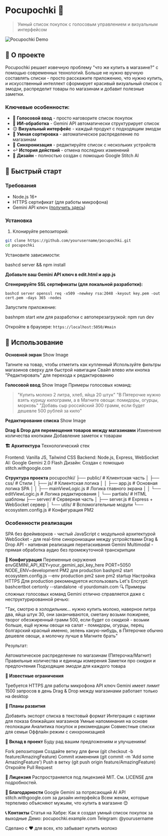 # Pocupochki 🛒

> Умный список покупок с голосовым управлением и визуальным интерфейсом

![Pocupochki Demo](./docs/images/demo.gif)

## 🎯 О проекте

Pocupochki решает извечную проблему "что же купить в магазине?" с помощью современных технологий. Больше не нужно вручную составлять списки - просто расскажите приложению, что нужно купить, и искусственный интеллект сформирует красивый визуальный список с эмодзи, распределит товары по магазинам и добавит полезные заметки.

### Ключевые особенности:

- 🎤 **Голосовой ввод** - просто наговорите список покупок
- 🤖 **ИИ-обработка** - Gemini API автоматически структурирует список
- 😊 **Визуальный интерфейс** - каждый продукт с подходящим эмодзи
- 🏪 **Умная сортировка** - автоматическое распределение по магазинам
- 👥 **Синхронизация** - редактируйте список с нескольких устройств
- ↩️ **История действий** - отмена последних изменений
- 🎨 **Дизайн** - полностью создан с помощью Google Stitch AI

## 🚀 Быстрый старт

### Требования

- Node.js 16+
- HTTPS сертификат (для работы микрофона)
- Gemini API ключ ([получить здесь](https://makersuite.google.com/app/apikey))

### Установка

1. Клонируйте репозиторий:
```bash
git clone https://github.com/yourusername/pocupochki.git
cd pocupochki
```
Установите зависимости:

bashcd server && npm install

**Добавьте ваш Gemini API ключ в edit.html и app.js**

**Сгенерируйте SSL сертификаты (для локальной разработки):**

`bashcd server
openssl req -x509 -newkey rsa:2048 -keyout key.pem -out cert.pem -days 365 -nodes`

Запустите приложение:

bashnpm start
или для разработки с автоперезагрузкой:
npm run dev

Откройте в браузере: `https://localhost:5050/#main`

## 📱 Использование
**Основной экран**
Show Image

Тапните на товар, чтобы отметить как купленный
Используйте фильтры магазинов сверху для быстрой навигации
Свайп влево или кнопка "Редактировать" для перехода к редактированию

**Голосовой ввод**
Show Image
Примеры голосовых команд:

> "Купить молоко 2 литра, хлеб, яйца 20 штук"
"В Пятерочке нужно взять курицу килограмм, а в Магните овощи: помидоры, огурцы, морковь"
"Добавь сыр российский 300 грамм, если будет дешевле 500 рублей за кило"

**Редактирование списка**
Show Image

**Drag & Drop для перемещения товаров между магазинами**
Изменение количества кнопками
Добавление заметок к товарам

**🏗️ Архитектура**
Технологический стек

Frontend: Vanilla JS, Tailwind CSS
Backend: Node.js, Express, WebSocket
AI: Google Gemini 2.0 Flash
Дизайн: Создан с помощью stitch.withgoogle.com

**Структура проекта**
pocupochki/
├── public/                     # Клиентская часть
│   ├── css/                    # Стили
│   ├── js/                     # Клиентская логика
│   │   ├── app.js              # Основная логика SPA
│   │   ├── mainViewLogic.js    # Логика главного экрана
│   │   └── editViewLogic.js    # Логика редактирования
│   └── partials/               # HTML шаблоны
├── server/                     # Серверная часть
│   ├── server.js               # Express + WebSocket сервер
│   └── utils/                  # Вспомогательные модули
└── ecosystem.config.js         # Конфигурация PM2

### Особенности реализации

SPA без фреймворков - чистый JavaScript с модульной архитектурой
WebSocket - для real-time синхронизации между устройствами
Drag & Drop API - нативная реализация перетаскивания
Gemini Multimodal - прямая обработка аудио без промежуточной транскрипции

**🔧 Конфигурация**
Переменные окружения
envGEMINI_API_KEY=your_gemini_api_key_here
PORT=5050
NODE_ENV=development
PM2 для production
bashpm2 start ecosystem.config.js --env production
pm2 save
pm2 startup
Настройка HTTPS
Для production рекомендуется использовать Let's Encrypt:
bashcertbot certonly --standalone -d yourdomain.com
🔍 Примеры сложных голосовых команд
Gemini отлично справляется даже с неструктурированной речью:

"Так, смотрю в холодильник... нужно купить молоко, наверное литра два, яйца штук 30, они заканчиваются, сметану возьми пожирнее, творог обезжиренный грамм 500, если будет со скидкой - возьми больше, ещё нужны овощи на салат - помидоры, огурцы, перец болгарский красный именно, зелень какую-нибудь, в Пятерочке обычно дешевле овощи, а молочку лучше в Магните брать"

Результат:

Автоматическое распределение по магазинам (Пятерочка/Магнит)
Правильные количества и единицы измерения
Заметки про скидки и предпочтения
Подходящие эмодзи для каждого товара

**🚧 Известные ограничения**

Требуется HTTPS для работы микрофона
API ключ Gemini имеет лимит 1500 запросов в день
Drag & Drop между магазинами работает только на desktop

**🎯 Планы развития**

 Добавить экспорт списка в текстовый формат
 Интеграция с картами для показа ближайших магазинов
 Умные напоминания на основе геолокации
 Аналитика покупок и рекомендации
 Совместные списки для семьи
 Оффлайн режим с синхронизацией

**🤝 Вклад в проект**
Буду рад вашим предложениям и улучшениям!

Fork репозитория
Создайте ветку для фичи (git checkout -b feature/AmazingFeature)
Commit изменения (git commit -m 'Add some AmazingFeature')
Push в ветку (git push origin feature/AmazingFeature)
Откройте Pull Request

**📝 Лицензия**
Распространяется под лицензией MIT. См. LICENSE для подробностей.

**🙏 Благодарности**
Google Gemini за потрясающий AI API
stitch.withgoogle.com за дизайн интерфейса
Всем женам, которые терпеливо объясняют мужьям, что купить в магазине 😊

**📞 Контакты**
Статья на Хабре: Как я создал умный список покупок за выходные
Демо: pocupochki.example.com
Telegram: @yourusername


Сделано с ❤️ для всех, кто забывает купить молоко
